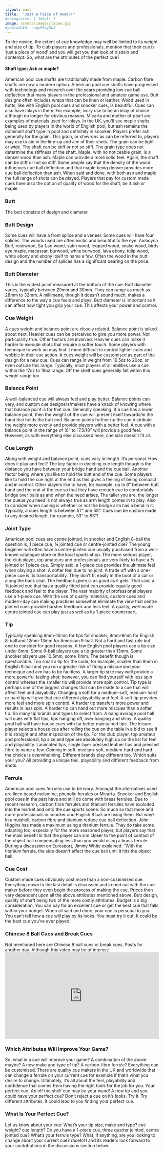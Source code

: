 ```yaml
---
layout: post
title:  "Just a Piece of Wood?!"
#categories: [ Jekyll ]
image: assets/images/japow.jpg
#youtubeId: -uqsP4zyOwI
---
```


To the novice, the extent of cue knowledge may well be limited to its weight and size of tip.  To club players and professionals, mention that their cue is ‘just a piece of wood’ and you will get you that look of disdain and contempt.
So, what are the attributes of the perfect cue?

<h4>Shaft type: Ash or maple?</h4>
American pool cue shafts are traditionally made from maple.  Carbon fibre shafts are now a modern option.  American pool cue shafts have progressed with technology and research over the years providing low cue ball deflection that many players in the professional and amateur game use.  Butt designs often includes wraps that can be linen or leather. Wood used in butts, like with English pool cues and snooker cues, is beautiful.  Cues can also have inlays in them.  For example, ivory use to be an inlay of choice although no longer for obvious reasons.  Micarta and mother of pearl are examples of materials used for inlays.
In the UK, you’ll see maple shafts being used by players in the world of English pool, but ash remains the dominant shaft type in pool and definitely in snooker.
Players prefer ash generally for the grain.  This grain, or chevrons as can be referred to, players may use to aid in the line-up and aim of their shots.  The grain can be tight or wide.  The shaft can be stiff or not so stiff.  The grain type does not determine the stiffness of the shaft.
Maple, with no noticeable grain, is a denser wood than ash.  Maple can provide a more solid feel. Again, the shaft can be stiff or not so stiff.  
Some people say that the density of the wood influences cue ball deflection and that maple being denser provides more cue ball deflection than ash.
When said and done, with both ash and maple the full range of shots can be played.  Players that pay for custom made cues have also the option of quality of wood for the shaft, be it ash or maple. 

<h3>Butt</h3>
The butt consists of design and diameter.
<h3>Butt Design</h3>
Some cues will have a front splice and a veneer.  Some cues will have four splices.  The woods used 
are often exotic and beautiful to the eye.  Amboyna Burl, rosewood, Sa-Lao wood, satin wood, 
leopard wood, snake wood, birds eye maple, macassar, burwood, white burwood, lava ebony, tulip 
wood, white ebony and ebony itself to name a few.  Often the wood in the butt design and the 
number of splices has a significant bearing on the price.
<h3>Butt Diameter</h3>
This is the widest point measured at the bottom of the cue.
Butt diameter varies, typically between 29mm and 30mm. They can range as much as 28mm to 32mm. A millimetre, though it doesn’t sound much, makes a difference to the way a cue feels and plays.
Butt diameter is important as it can affect how tight you grip your cue.  This affects your power and control.

<h3>Cue Weight</h3>
A cues weight and balance point are closely related.  Balance point is talked about next.  
Heavier cues can be perceived to give you more power.  Not particularly true.  Other factors are involved.  Heavier cues can make it harder to execute shots that require a softer touch.  Some players with technique to work on may find it more difficult to control lighter cues and wobble in their cue action.  A cues weight will be customised as part of the design for a new cue.  Cues can range in weight from 16.5oz to 20oz, or even outside this range.  Typically, most players of all abilities use a cue within the 17oz to 19oz range.  Off the shelf cues generally fall within this weight range too.

<h3>Balance Point</h3>
A well-balanced cue will always feel and play better.  Balance points can vary, and custom cue designers/makers have a knack of knowing where that balance point is for that cue.  Generally speaking, if a cue has a lower balance point, then the weight of the cue will present itself towards/in the hand that holds the butt end.  Balance points further up the cue distribute the weight more evenly and provide players with a better feel. A cue with a balance point in the range of 16” to 17.5/18” will provide a good feel.  However, as with everything else discussed here, one size doesn’t fit all.

<h3>Cue Length</h3>
Along with weight and balance point, cues vary in length.  It’s personal.  How does it play and feel?  The key factor in deciding cue length though is the distance you have between your bridge hand and the cue ball.  Another factor being where you like to hold the butt end of the cue.  Some players like to hold the cue right at the end as this gives a feeling of being compact and in control.  Other players like to have, for example, up to 6” between butt hand and the end of the cue so that they have enough cue to comfortably bridge over balls as and when the need arises.  The taller you are, the longer the queue you need is not always true as arm length comes in to play.  Also to consider when cueing is whether or not the bridge arm has a bend in it.
Typically, a cues length is between 57” and 58”.  Cues can be custom made to any desired length, for example, 53” to 63”!

<h3>Joint Type</h3>
American pool cues are centre jointed.
In snooker and English 8-ball the question is, 1 piece cue, ¾ jointed cue or centre-jointed cue?  The young beginner will often have a centre-jointed cue usually purchased from a well-known catalogue store or the local sports shop.  The more serious player, the club player, top amateurs and professionals are very likely to have a ¾ jointed or 1 piece cue.  Simply said, a 1-piece cue provides the ultimate feel when playing a shot.  A softer feel due to no joint.  A trade off with a one-piece cue is its transportability.  They don’t fit easily in the boot of a car or along the back seat.  The feedback given is as good as it gets.  That said, a ¾ jointed cue that has a quality fitted joint can provide equally good feedback and feel to the player.  The vast majority of professional players use a 1-piece cue.
With the use of quality materials, custom cues and modern-day cue making practices somewhat eliminate the view that centre jointed cues provide harsher feedback and less feel.  A quality, well-made centre jointed cue can play just as well as its 1-piece counterpart.

<h3>Tip</h3>
Typically speaking 9mm-10mm for tips for snooker, 8mm-9mm for English 8-ball and 12mm-13mm for American 9-ball.  Not a hard and fast rule but one to consider for good reasons.  A few English pool players use a tip size under 8mm.  Some 9-ball players use a tip greater than 13mm.  Some snooker players use 10.5mm, some 11mm.  The benefit though is questionable.
Too small a tip for the code, for example, smaller than 8mm in English 8-ball and you run a greater risk of firing a miscue and your technique and aim has to be faultless.  A larger tip size may well provide a more powerful feeling shot; however, you can find yourself with less spin control whereas the smaller tip will provide more spin control. 
Tip type is perhaps one of the biggest changes that can be made to a cue that will affect feel and playability.  Changing a soft for a medium-soft, medium-hard or hard tip will give that cue different playability and feel. A soft tip provides more feel and more spin control.  A harder tip transfers more power and results in less spin.  A harder tip can hand out more miscues than a softer tip.
So many tip brands and types to select from.  A bang average pool hall will cues with flat tips, tips hanging off, over hanging and shiny.  A quality pool hall will have house cues with far better maintained tips.  The leisure player selects a house cue after rolling the cue on the table in a bid to see if it is straight and after inspection of the tip. For the club player, top amateur and professional, tip size and type are absolutely high up on the list for feel and playability.  Laminated tips, single layer pressed leather tips and pressed fibre to name a few.  Coming in soft, medium-soft, medium-hard and hard the choice is overwhelming.  Different brands play different too.  Which suits your you?  All providing a unique feel, playability and different feedback from shots.

<h3>Ferrule</h3>
American pool cues ferrules use to be ivory.  Amongst the alternatives used are linen based melamine,  phenolic ferrules or Micarta. 
Snooker and English pool cues in the past have and still do come with brass ferrules.  Due to recent research, carbon fibre ferrules and titanium ferrules have exploded into the market and onto the cue sports scene.  So much so that more and more professionals in snooker and English 8 ball are using them. But why?  In a nutshell, carbon fibre and titanium reduce cue ball deflection.  John Higgins has made a maximum using a titanium ferrule.  They do take some adapting too, especially for the more seasoned player, but players say that the main benefit is that the player can aim closer to the point of contact of the object ball compensating less than you would using a brass ferrule.
During a discussion on Eurosport, Jimmy White explained: “With the titanium ferrule, the side doesn't affect the cue ball until it hits the object ball.

<h3>Cue Cost</h3>
Custom made cues obviously cost more than a non-customised cue.  Everything down to the last detail is discussed and ironed out with the cue maker before they even begin the process of making the cue.  Prices then vary dependent upon all the above attributes mentioned above.  Butt design, quality of shaft being two of the more costly attributes.
Budget is a big consideration.  You can pay for an excellent cue or get the best cue that falls within your budget.
When all said and done, your cue is personal to you.  You can’t tell how a cue will play by its looks.  You must try it out.  It could be the best cue you’ve ever played!

<h3>Chinese 8 Ball Cues and Break Cues</h3>
Not mentioned here are Chinese 8 ball cues or break cues.  Posts for another day.  Although this video may be of interest:

<style>
.video-holder {
  position: relative;
  width: 100%;
  height: 0;
  padding-bottom: 56.25%;
  overflow: hidden;
}
.video-holder iframe {
  position: absolute;
  top: 0;
  left: 0;
  width: 100%;
  height: 100%;
}
</style>
<div class="video-holder">
  <iframe width="380"
          height="300" 
          src="https://www.youtube.com/embed/F5aWXKuCxsU" 
          frameborder="0" 
          allowfullscreen></iframe>
</div>

<!--<div style="text-align:center;">
    <iframe width="420" height="420" class="video" 
src="https://www.youtube.com/embed/m1jlkLcmwqM">
</iframe>
      </div> -->

<!--<div style="text-align:center;">
		<iframe width="420" height="315" src="https://www.youtube.com/embed/F5aWXKuCxsU" frameborder="0" allowfullscreen></iframe>
</div>


<div class="video-holder">
  <iframe width="420"
          height="315" 
          src="https://www.youtube.com/embed/F5aWXKuCxsU" 
          frameborder="0" 
          allowfullscreen></iframe>
</div>-->

<!--<iframe width="420" height="315" src="https://www.youtube.com/embed/F5aWXKuCxsU" frameborder="0" allowfullscreen></iframe><br><br>-->

<h3>Which Attributes Will Improve Your Game?</h3>
So, what in a cue will improve your game?  A combination of the above maybe? A new make and type of tip?  A carbon-fibre ferrule? Everything can be customised.  There are quality cue makers in the UK and worldwide that can change a ferrule on your current cue for example if that’s what you desire to change.  
Ultimately, it’s all about the feel, playability and confidence that comes from having the right tools for the job for you.  Your perfect cue.  An off the shelf cue may be your wand!  A new tip and you could have your perfect cue?
Don’t reject a cue on it’s looks.  Try it. Try different attributes. It could lead to you finding your perfect cue. 

<h3>What Is Your Perfect Cue?</h3>
Let us know about your cue:  What’s your tip size, make and type? cue weight?  cue length? Do you have a 1-piece cue, three quarter jointed, centre jointed cue?  What’s your ferrule type?  
What, if anything, are you looking to change about your current cue?
raceto11 and its readers look forward to your contributions in the discussions section below.

